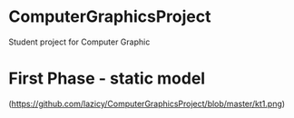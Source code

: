# ComputerGraphicsProject
Student project for Computer Graphic

# First Phase - static model
(https://github.com/lazicy/ComputerGraphicsProject/blob/master/kt1.png)
